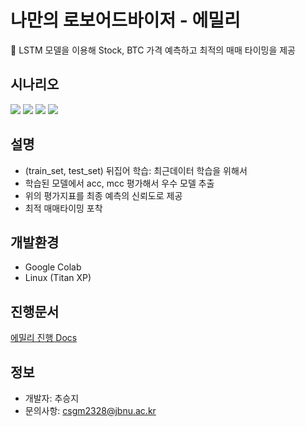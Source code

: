 나만의 로보어드바이저 - 에밀리
=============

💬 LSTM 모델을 이용해 Stock, BTC 가격 예측하고 최적의 매매 타이밍을 제공

## 시나리오
<img src="https://user-images.githubusercontent.com/39210160/95105457-28605480-0772-11eb-8811-99ee19aea7d2.png">
<img src="https://user-images.githubusercontent.com/39210160/95105657-6eb5b380-0772-11eb-8dca-fae1dc6b0295.png">
<img src="https://user-images.githubusercontent.com/39210160/95105692-7d03cf80-0772-11eb-8b0c-a28b9579cbb4.png">
<img src="https://user-images.githubusercontent.com/39210160/95105510-38783400-0772-11eb-95ce-44ecebc7c5ee.png">


## 설명
- (train_set, test_set) 뒤집어 학습: 최근데이터 학습을 위해서
- 학습된 모델에서 acc, mcc 평가해서 우수 모델 추출
- 위의 평가지표를 최종 예측의 신뢰도로 제공
- 최적 매매타이밍 포착

## 개발환경
- Google Colab
- Linux (Titan XP)

## 진행문서
[에밀리 진행 Docs](https://docs.google.com/document/d/1TKvwtL3RQNJwFevq9epFiTZhDykAKoCLrA_NXdWJlmg/edit?usp=sharing)
## 정보
- 개발자: 추승지
- 문의사항: csgm2328@jbnu.ac.kr
